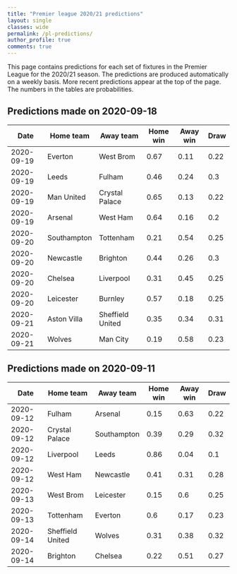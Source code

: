 ```yaml
---
title: "Premier league 2020/21 predictions"
layout: single
classes: wide
permalink: /pl-predictions/
author_profile: true
comments: true
---
```

This page contains predictions for each set of fixtures in the Premier League for the 2020/21 season.
The predictions are produced automatically on a weekly basis.
More recent predictions appear at the top of the page.
The numbers in the tables are probabilities.


## Predictions made on 2020-09-18

| Date       | Home team   | Away team        |   Home win |   Away win |   Draw |
|------------|-------------|------------------|------------|------------|--------|
| 2020-09-19 | Everton     | West Brom        |       0.67 |       0.11 |   0.22 |
| 2020-09-19 | Leeds       | Fulham           |       0.46 |       0.24 |   0.3  |
| 2020-09-19 | Man United  | Crystal Palace   |       0.65 |       0.13 |   0.22 |
| 2020-09-19 | Arsenal     | West Ham         |       0.64 |       0.16 |   0.2  |
| 2020-09-20 | Southampton | Tottenham        |       0.21 |       0.54 |   0.25 |
| 2020-09-20 | Newcastle   | Brighton         |       0.44 |       0.26 |   0.3  |
| 2020-09-20 | Chelsea     | Liverpool        |       0.31 |       0.45 |   0.25 |
| 2020-09-20 | Leicester   | Burnley          |       0.57 |       0.18 |   0.25 |
| 2020-09-21 | Aston Villa | Sheffield United |       0.35 |       0.34 |   0.31 |
| 2020-09-21 | Wolves      | Man City         |       0.19 |       0.58 |   0.23 |

## Predictions made on 2020-09-11

| Date       | Home team        | Away team   |   Home win |   Away win |   Draw |
|------------|------------------|-------------|------------|------------|--------|
| 2020-09-12 | Fulham           | Arsenal     |       0.15 |       0.63 |   0.22 |
| 2020-09-12 | Crystal Palace   | Southampton |       0.39 |       0.29 |   0.32 |
| 2020-09-12 | Liverpool        | Leeds       |       0.86 |       0.04 |   0.1  |
| 2020-09-12 | West Ham         | Newcastle   |       0.41 |       0.31 |   0.28 |
| 2020-09-13 | West Brom        | Leicester   |       0.15 |       0.6  |   0.25 |
| 2020-09-13 | Tottenham        | Everton     |       0.6  |       0.17 |   0.23 |
| 2020-09-14 | Sheffield United | Wolves      |       0.31 |       0.38 |   0.32 |
| 2020-09-14 | Brighton         | Chelsea     |       0.22 |       0.51 |   0.27 |

